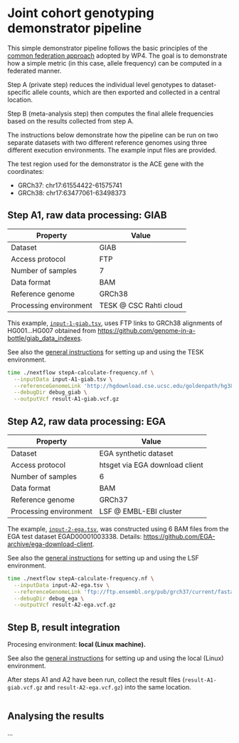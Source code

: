 # Joint cohort genotyping demonstrator pipeline

This simple demonstrator pipeline follows the basic principles of the [common federation approach](../../README.md) adopted by WP4. The goal is to demonstrate how a simple metric (in this case, allele frequency) can be computed in a federated manner.

Step A (private step) reduces the individual level genotypes to dataset-specific allele counts, which are then exported and collected in a central location.

Step B (meta-analysis step) then computes the final allele frequencies based on the results collected from step A.

The instructions below demonstrate how the pipeline can be run on two separate datasets with two different reference genomes using three different execution environments. The example input files are provided.

The test region used for the demonstrator is the ACE gene with the coordinates:
* GRCh37: chr17:61554422-61575741
* GRCh38: chr17:63477061-63498373

## Step A1, raw data processing: GIAB

|Property|Value|
|---|---|
|Dataset|GIAB|
|Access protocol|FTP|
|Number of samples|7|
|Data format|BAM|
|Reference genome|GRCh38|
|Processing environment|TESK @ CSC Rahti cloud|

This example, [`input-1-giab.tsv`](input-1-giab.tsv), uses FTP links to GRCh38 alignments of HG001...HG007 obtained from https://github.com/genome-in-a-bottle/giab_data_indexes.

See also the [general instructions](/4.3-pipelines/environments/tesk.md) for setting up and using the TESK environment.

```bash
time ./nextflow stepA-calculate-frequency.nf \
  --inputData input-A1-giab.tsv \
  --referenceGenomeLink 'http://hgdownload.cse.ucsc.edu/goldenpath/hg38/chromosomes/chr17.fa.gz' \
  --debugDir debug_giab \
  --outputVcf result-A1-giab.vcf.gz
```

## Step A2, raw data processing: EGA

|Property|Value|
|---|---|
|Dataset|EGA synthetic dataset|
|Access protocol|htsget via EGA download client|
|Number of samples|6|
|Data format|BAM|
|Reference genome|GRCh37|
|Processing environment|LSF @ EMBL-EBI cluster|

The example, [`input-2-ega.tsv`](input-2-ega.tsv), was constructed using 6 BAM files from the EGA test dataset EGAD00001003338. Details: https://github.com/EGA-archive/ega-download-client.

See also the [general instructions](/4.3-pipelines/environments/lsf.md) for setting up and using the LSF environment.

```bash
time ./nextflow stepA-calculate-frequency.nf \
  --inputData input-A2-ega.tsv \
  --referenceGenomeLink 'ftp://ftp.ensembl.org/pub/grch37/current/fasta/homo_sapiens/dna/Homo_sapiens.GRCh37.dna.chromosome.17.fa.gz' \
  --debugDir debug_ega \
  --outputVcf result-A2-ega.vcf.gz
```

## Step B, result integration

Procesing environment: **local (Linux machine).**

See also the [general instructions](/4.3-pipelines/environments/local.md) for setting up and using the local (Linux) environment.

After steps A1 and A2 have been run, collect the result files (`result-A1-giab.vcf.gz` and `result-A2-ega.vcf.gz`) into the same location.

```bash

```

## Analysing the results

...
